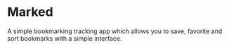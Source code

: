 # Marked

A simple bookmarking tracking app which allows you to save, favorite and sort bookmarks with a simple interface.

